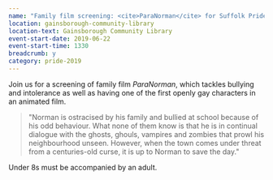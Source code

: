 ```yaml
---
name: "Family film screening: <cite>ParaNorman</cite> for Suffolk Pride"
location: gainsborough-community-library
location-text: Gainsborough Community Library
event-start-date: 2019-06-22
event-start-time: 1330
breadcrumb: y
category: pride-2019
---
```


Join us for a screening of family film <cite>ParaNorman</cite>, which tackles bullying and intolerance as well as having one of the first openly gay characters in an animated film.

> "Norman is ostracised by his family and bullied at school because of his odd behaviour. What none of them know is that he is in continual dialogue with the ghosts, ghouls, vampires and zombies that prowl his neighbourhood unseen. However, when the town comes under threat from a centuries-old curse, it is up to Norman to save the day."

Under 8s must be accompanied by an adult.
